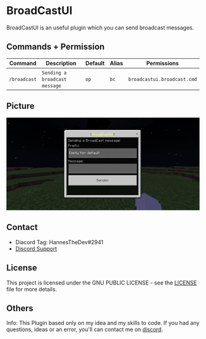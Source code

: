 # BroadCastUI
BroadCastUI is an useful plugin which you can send broadcast messages.

## Commands + Permission
Command | Description | Default | Alias | Permissions
--------- | ------------------- | ------- | ---------- | -----------
``/broadcast`` | ``Sending a broadcast message`` | ``op`` | ``bc`` | ``broadcastui.broadcast.cmd``

## Picture
<img src="https://github.com/HannesTheDev/BroadCastUI/blob/main/broadcastui.png"></img> <br>

## Contact
- Diacord Tag: HannesTheDev#2941
- [Discord Support](https://discord.gg/HVvQv2TxWs)

## License
This project is licensed under the GNU PUBLIC LICENSE - see the [LICENSE](/LICENSE) file for more details.

## Others
Info: This Plugin based only on my idea and my skills to code. If you had any questions, ideas or an error, you'll can contact me on [discord](https://discord.gg/HVvQv2TxWs).

